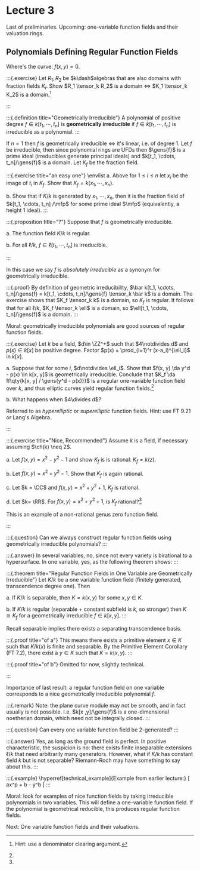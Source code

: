 # Lecture 3

Last of preliminaries.
Upcoming: one-variable function fields and their valuation rings.


## Polynomials Defining Regular Function Fields
Where's the curve: $f(x, y) = 0$.

:::{.exercise}
Let $R_1, R_2$ be $k\dash$algebras that are also domains with fraction fields $K_i$.
Show $R_1 \tensor_k R_2$ is a domain $\iff$ $K_1 \tensor_k K_2$ is a domain.[^hint_for_exc1]

[^hint_for_exc1]: Hint: use a denominator clearing argument.

:::

:::{.definition title="Geometrically Irreducible"}
A polynomial of positive degree $f\in k[t_1, \cdots, t_n]$ is **geometrically irreducible** if $f\in \bar k[t_1, \cdots, t_n]$ is irreducible as a polynomial.
:::

If $n=1$ then $f$ is geometrically irreducible $\iff$ it's linear, i.e. of degree 1.
Let $f$ be irreducible, then since polynomial rings are UFDs then $\gens{f}$ is a prime ideal (irreducibles generate principal ideals) and $k[t_1, \cdots, t_n]/\gens{f}$ is a domain.
Let $K_f$ be the fraction field.

:::{.exercise title="an easy one"}
\envlist
a. Above for $1\leq i \leq n$ let $x_i$ be the image of $t_i$ in $K_f$.
  Show that $K_f = k(x_1, \cdots, x_n)$.

b. Show that if $K/k$ is generated by $x_1, \cdots, x_n$, then it is the fraction field of $k[t_1, \cdots, t_n] /\mfp$ for some prime ideal $\mfp$ (equivalently, a height 1 ideal).
:::

:::{.proposition title="?"}
Suppose that $f$ is geometrically irreducible.

a. The function field $K/k$ is regular.

b. For all $\ell/k$, $f\in \ell[t_1, \cdots, t_n]$ is irreducible.

:::

In this case we say $f$ is *absolutely irreducible* as a synonym for geometrically irreducible.

:::{.proof}
By definition of geometric irreducibility, $\bar k[t_1, \cdots, t_n]/\gens{f} = k[t_1, \cdots, t_n]/\gens{f} \tensor_k \bar k$ is a domain.
The exercise shows that $K_f \tensor_k k$ is a domain, so $K_f$ is regular.
It follows that for all $\ell/k$, $K_f \tensor_k \ell$ is a domain, so $\ell[t_1, \cdots, t_n]/\gens{f}$ is a domain.
:::

Moral: geometrically irreducible polynomials are good sources of regular function fields.

:::{.exercise}
Let $k$ be a field, $d\in \ZZ^+$ such that $4\notdivides d$ and $p(x) \in k[x]$ be positive degree.
Factor $p(x) = \prod_{i=1}^r (x-a_i)^{\ell_i}$ in $\bar k[x]$.

a. Suppose that for some $i$, $d\notdivides \ell_i$. 
  Show that $f(x, y) \da y^d - p(x) \in k[x, y]$ is geometrically irreducible.
  Conclude that $K_f \da ff\qty{k[x, y] / \gens{y^d - p(x)}}$ is a regular one-variable function field over $k$, and thus elliptic curves yield regular function fields.[^hint_and_comment_on_exercise]

b. What happens when $4\divides d$?

[^hint_and_comment_on_exercise]: 
Referred to as *hyperelliptic* or *superelliptic* function fields.
Hint: use FT 9.21 or Lang's Algebra.

:::


:::{.exercise title="Nice, Recommended"}
Assume $k$ is a field, if necessary assuming $\ch(k) \neq 2$.

a. Let $f(x, y) = x^2 - y^2 -1$ and show $K_f$ is is rational: $K_f = k(z)$.

b. Let $f(x, y) = x^2 + y^2 - 1$.
  Show that $K_f$ is again rational.

c. Let $k = \CC$ and $f(x, y) = x^2 + y^2 + 1$, $K_f$ is rational.

d. Let $k= \RR$.
  For $f(x ,y) = x^2 + y^2 + 1$, is $K_f$ rational?[^example_genus_zero]

[^example_genus_zero]: 
This is an example of a non-rational genus zero function field.

:::

:::{.question}
Can we always construct regular function fields using geometrically irreducible polynomials?
:::

:::{.answer}
In several variables, no, since not every variety is birational to a hypersurface.
In one variable, yes, as the following theorem shows:
:::


:::{.theorem title="Regular Function Fields in One Variable are Geometrically Irreducible"}
Let $K/k$ be a one variable function field (finitely generated, transcendence degree one). 
Then

a. If $K/k$ is separable, then $K = k(x, y)$ for some $x, y\in K$.

b. If $K/k$ is regular (separable + constant subfield is $k$, so stronger) then $K \cong K_f$ for a geometrically irreducible $f\in k[x ,y]$.
:::

Recall separable implies there exists a separating transcendence basis.

:::{.proof title="of a"}
This means there exists a primitive element $x\in K$ such that $K/k(x)$ is finite and separable.
By the Primitive Element Corollary (FT 7.2), there exist a $y\in K$ such that $K = k(x, y)$.
:::

:::{.proof title="of b"}
Omitted for now, slightly technical.

:::

Importance of last result: a regular function field on one variable corresponds to a nice geometrically irreducible polynomial $f$.

:::{.remark}
Note: the plane curve module may not be smooth, and in fact usually is not possible.
I.e. $k[x ,y]/\gens{f}$ is a one-dimensional noetherian domain, which need not be integrally closed.
:::

:::{.question}
Can every one variable function field be 2-generated?
:::

:::{.answer}
Yes, as long as the ground field is perfect.
In positive characteristic, the suspicion is no: there exists finite inseparable extensions $\ell/k$ that need arbitrarily many generators.
However, what if $K/k$ has constant field $k$ but is not separable?
Riemann-Roch may have something to say about this.
:::


:::{.example}
\hyperref[technical_example]{Example from earlier lecture:}
\[
ax^p + b - y^b
\]
:::



Moral: look for examples of nice function fields by taking irreducible polynomials in two variables.
This will define a one-variable function field.
If the polynomial is geometrical reducible, this produces regular function fields.

Next:
One variable function fields and their valuations.




